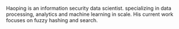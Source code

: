 Haoping is an information security data scientist. specializing in data processing, analytics and machine learning in scale. His current work focuses on fuzzy hashing and search. 
